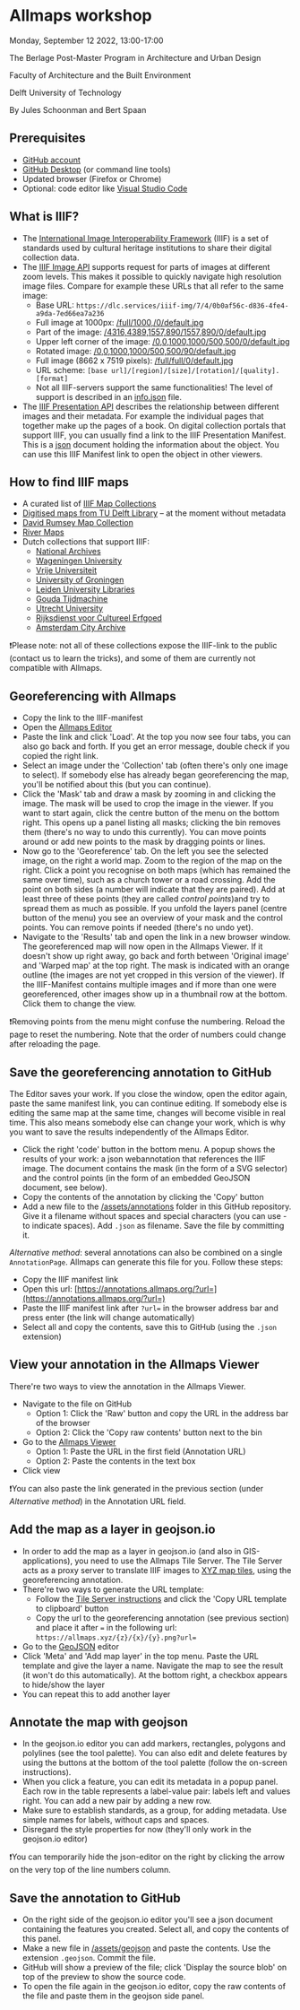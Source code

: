 # Allmaps workshop
Monday, September 12 2022, 13:00-17:00

The Berlage Post-Master Program in Architecture and Urban Design

Faculty of Architecture and the Built Environment

Delft University of Technology

By Jules Schoonman and Bert Spaan

## Prerequisites
- [GitHub account](https://github.com)
- [GitHub Desktop](https://desktop.github.com) (or command line tools)
- Updated browser (Firefox or Chrome)
- Optional: code editor like [Visual Studio Code](https://code.visualstudio.com)

## What is IIIF?
- The [International Image Interoperability Framework](https://iiif.io) (IIIF) is a set of standards used by cultural heritage institutions to share their digital collection data.
- The [IIIF Image API](https://iiif.io/api/image/3.0/) supports request for parts of images at different zoom levels. This makes it possible to quickly navigate high resolution image files. Compare for example these URLs that all refer to the same image:
  - Base URL: `https://dlc.services/iiif-img/7/4/0b0af56c-d836-4fe4-a9da-7ed66ea7a236`
  - Full image at 1000px: [/full/1000,/0/default.jpg](https://dlc.services/iiif-img/7/4/0b0af56c-d836-4fe4-a9da-7ed66ea7a236/full/1000,/0/default.jpg)
  - Part of the image: [/4316,4389,1557,890/1557,890/0/default.jpg](https://dlc.services/iiif-img/7/4/0b0af56c-d836-4fe4-a9da-7ed66ea7a236/4316,4389,1557,890/1557,890/0/default.jpg)
  - Upper left corner of the image: [/0,0,1000,1000/500,500/0/default.jpg](https://dlc.services/iiif-img/7/4/0b0af56c-d836-4fe4-a9da-7ed66ea7a236/0,0,1000,1000/500,500/0/default.jpg)
  - Rotated image: [/0,0,1000,1000/500,500/90/default.jpg](https://dlc.services/iiif-img/7/4/0b0af56c-d836-4fe4-a9da-7ed66ea7a236/0,0,1000,1000/500,500/90/default.jpg)
  - Full image (8662 x 7519 pixels): [/full/full/0/default.jpg](https://dlc.services/iiif-img/7/4/0b0af56c-d836-4fe4-a9da-7ed66ea7a236/full/full/0/default.jpg)
  - URL scheme: `[base url]/[region]/[size]/[rotation]/[quality].[format]`
  - Not all IIIF-servers support the same functionalities! The level of support is described in an [info.json](https://dlc.services/iiif-img/7/4/0b0af56c-d836-4fe4-a9da-7ed66ea7a236/info.json) file.
- The [IIIF Presentation API](https://iiif.io/api/presentation/3.0/) describes the relationship between different images and their metadata. For example the individual pages that together make up the pages of a book. On digital collection portals that support IIIF, you can usually find a link to the IIIF Presentation Manifest. This is a [json](https://www.json.org/json-en.html) document holding the information about the object. You can use this IIIF Manifest link to open the object in other viewers.

## How to find IIIF maps
- A curated list of [IIIF Map Collections](https://observablehq.com/@bertspaan/iiif-map-collections?collection=@bertspaan/allmaps)
- [Digitised maps from TU Delft Library](https://observablehq.com/@sammeltassen/tresor-maps) – at the moment without metadata
- [David Rumsey Map Collection](https://www.davidrumsey.com)
- [River Maps](https://github.com/theberlage/river-maps)
- Dutch collections that support IIIF:
  - [National Archives](https://www.nationaalarchief.nl/onderzoeken/zoeken?activeTab=maps&rm=gallery)
  - [Wageningen University](https://images.wur.nl/digital/search/searchterm/map/field/type/mode/exact/conn/and)
  - [Vrije Universiteit](https://vu.contentdm.oclc.org/digital/collection/krt/search)
  - [University of Groningen](https://facsimile.ub.rug.nl/digital/collection/Kaarten/search)
  - [Leiden University Libraries](https://digitalcollections.universiteitleiden.nl/search?type=dismax&islandora_solr_search_navigation=1&f%5B0%5D=RELS_EXT_isMemberOfCollection_uri_ms:%22info%5C:fedora%5C/collection%5C:ubl_maps%22&f%5B1%5D=fedora_datastreams_ms:MANIFEST)
  - [Gouda Tijdmachine](https://www.goudatijdmachine.nl/data/collection/ark:/60537/bb25wx)
  - [Utrecht University](https://www.uu.nl/en/special-collections/collections/maps-and-atlases)
  - [Rijksdienst voor Cultureel Erfgoed](https://beeldbank.cultureelerfgoed.nl/)
  - [Amsterdam City Archive](https://archief.amsterdam/beeldbank/?mode=gallery&view=horizontal&sort=random%7B1656067417757%7D%20asc)
   
❗Please note: not all of these collections expose the IIIF-link to the public (contact us to learn the tricks), and some of them are currently not compatible with Allmaps.

## Georeferencing with Allmaps
- Copy the link to the IIIF-manifest
- Open the [Allmaps Editor](https://editor.allmaps.org)
- Paste the link and click 'Load'. At the top you now see four tabs, you can also go back and forth. If you get an error message, double check if you copied the right link.
- Select an image under the 'Collection' tab (often there's only one image to select). If somebody else has already began georeferencing the map, you'll be notified about this (but you can continue).
- Click the 'Mask' tab and draw a mask by zooming in and clicking the image. The mask will be used to crop the image in the viewer. If you want to start again, click the centre button of the menu on the bottom right. This opens up a panel listing all masks; clicking the bin removes them (there's no way to undo this currently). You can move points around or add new points to the mask by dragging points or lines.
- Now go to the 'Georeference' tab. On the left you see the selected image, on the right a world map. Zoom to the region of the map on the right. Click a point you recognise on both maps (which has remained the same over time), such as a church tower or a road crossing. Add the point on both sides (a number will indicate that they are paired). Add at least three of these points (they are called *control points*)and try to spread them as much as possible. If you unfold the layers panel (centre button of the menu) you see an overview of your mask and the control points. You can remove points if needed (there's no undo yet).
- Navigate to the 'Results' tab and open the link in a new browser window. The georeferenced map will now open in the Allmaps Viewer. If it doesn't show up right away, go back and forth between 'Original image' and 'Warped map' at the top right. The mask is indicated with an orange outline (the images are not yet cropped in this version of the viewer). If the IIIF-Manifest contains multiple images and if more than one were georeferenced, other images show up in a thumbnail row at the bottom. Click them to change the view.

❗Removing points from the menu might confuse the numbering. Reload the page to reset the numbering. Note that the order of numbers could change after reloading the page.

## Save the georeferencing annotation to GitHub
The Editor saves your work. If you close the window, open the editor again, paste the same manifest link, you can continue editing. If somebody else is editing the same map at the same time, changes will become visible in real time. This also means somebody else can change your work, which is why you want to save the results independently of the Allmaps Editor.

- Click the right 'code' button in the bottom menu. A popup shows the results of your work: a json webannotation that references the IIIF image. The document contains the mask (in the form of a SVG selector) and the control points (in the form of an embedded GeoJSON document, see below).
- Copy the contents of the annotation by clicking the 'Copy' button
- Add a new file to the [/assets/annotations](https://github.com/theberlage/allmaps-workshop/tree/main/assets/annotations) folder in this GitHub repository. Give it a filename without spaces and special characters (you can use - to indicate spaces). Add `.json` as filename. Save the file by committing it.

*Alternative method*: several annotations can also be combined on a single `AnnotationPage`. Allmaps can generate this file for you. Follow these steps:

- Copy the IIIF manifest link
- Open this url: [https://annotations.allmaps.org/?url=](https://annotations.allmaps.org/?url=)
- Paste the IIIF manifest link after `?url=` in the browser address bar and press enter (the link will change automatically)
- Select all and copy the contents, save this to GitHub (using the `.json` extension)

## View your annotation in the Allmaps Viewer
There're two ways to view the annotation in the Allmaps Viewer.

- Navigate to the file on GitHub
  - Option 1: Click the 'Raw' button and copy the URL in the address bar of the browser
  - Option 2: Click the 'Copy raw contents' button next to the bin
- Go to the [Allmaps Viewer](https://viewer.allmaps.org)
  - Option 1: Paste the URL in the first field (Annotation URL) 
  - Option 2: Paste the contents in the text box
- Click view

❗You can also paste the link generated in the previous section (under *Alternative method*) in the Annotation URL field.

## Add the map as a layer in geojson.io
- In order to add the map as a layer in geojson.io (and also in GIS-applications), you need to use the Allmaps Tile Server. The Tile Server acts as a proxy server to translate IIIF images to [XYZ map tiles](https://en.wikipedia.org/wiki/Tiled_web_map), using the georeferencing annotation.
- There're two ways to generate the URL template:
  - Follow the [Tile Server instructions](https://observablehq.com/@bertspaan/allmaps-tile-server) and click the 'Copy URL template to clipboard' button
  - Copy the url to the georeferencing annotation (see previous section) and place it after `=` in the following url: `https://allmaps.xyz/{z}/{x}/{y}.png?url=`
- Go to the [GeoJSON](http://geojson.io) editor
- Click 'Meta' and 'Add map layer' in the top menu. Paste the URL template and give the layer a name. Navigate the map to see the result (it won't do this automatically). At the bottom right, a checkbox appears to hide/show the layer
- You can repeat this to add another layer

## Annotate the map with geojson
- In the geojson.io editor you can add markers, rectangles, polygons and polylines (see the tool palette). You can also edit and delete features by using the buttons at the bottom of the tool palette (follow the on-screen instructions).
- When you click a feature, you can edit its metadata in a popup panel. Each row in the table represents a label-value pair: labels left and values right. You can add a new pair by adding a new row.
- Make sure to establish standards, as a group, for adding metadata. Use simple names for labels, without caps and spaces.
- Disregard the style properties for now (they'll only work in the geojson.io editor)

❗You can temporarily hide the json-editor on the right by clicking the arrow on the very top of the line numbers column.

## Save the annotation to GitHub
- On the right side of the geojson.io editor you'll see a json document containing the features you created. Select all, and copy the contents of this panel.
- Make a new file in [/assets/geojson](https://github.com/theberlage/allmaps-workshop/tree/main/assets/geojson) and paste the contents. Use the extension `.geojson`. Commit the file.
- GitHub will show a preview of the file; click 'Display the source blob' on top of the preview to show the source code.
- To open the file again in the geojson.io editor, copy the raw contents of the file and paste them in the geojson side panel.
